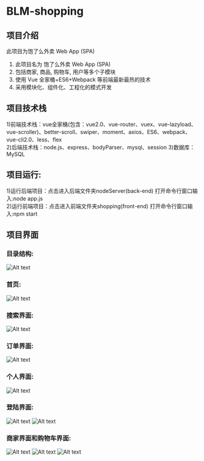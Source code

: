 # BLM-shopping
## 项目介绍
此项目为饱了么外卖 Web App (SPA) 
1) 此项目名为 饱了么外卖 Web App (SPA) 
2) 包括商家, 商品, 购物车, 用户等多个子模块 
3) 使用 Vue 全家桶+ES6+Webpack 等前端最新最热的技术 
4) 采用模块化、组件化、工程化的模式开发
## 项目技术栈
1)前端技术栈：vue全家桶(包含：vue2.0、vue-router、vuex、vue-lazyload、vue-scroller)、better-scroll、swiper、moment、axios、ES6、webpack、vue-cli2.0、less、flex   
2)后端技术栈：node.js、express、bodyParser、mysql、session
3)数据库：MySQL
## 项目运行:
1)运行后端项目：点击进入后端文件夹nodeServer(back-end) 打开命令行窗口输入:node app.js    
2)运行前端项目：点击进入前端文件夹shopping(front-end)  打开命令行窗口输入:npm start
## 项目界面
### 目录结构:
![Alt text](https://github.com/big-speaker/BLM-shopping/blob/master/introduceImg/direction.png)


### 首页:
![Alt text](https://github.com/big-speaker/BLM-shopping/blob/master/introduceImg/msite.png)

### 搜索界面:
![Alt text](https://github.com/big-speaker/BLM-shopping/blob/master/introduceImg/search.png)

### 订单界面:
![Alt text](https://github.com/big-speaker/BLM-shopping/blob/master/introduceImg/order.png)

### 个人界面:
![Alt text](https://github.com/big-speaker/BLM-shopping/blob/master/introduceImg/profile.png)

### 登陆界面:
![Alt text](https://github.com/big-speaker/BLM-shopping/blob/master/introduceImg/phoneLogin.png)
![Alt text](https://github.com/big-speaker/BLM-shopping/blob/master/introduceImg/passswordLogin.png)

### 商家界面和购物车界面:
![Alt text](https://github.com/big-speaker/BLM-shopping/blob/master/introduceImg/shop.png)
![Alt text](https://github.com/big-speaker/BLM-shopping/blob/master/introduceImg/shoprating.png)
![Alt text](https://github.com/big-speaker/BLM-shopping/blob/master/introduceImg/shopinfo.png)
